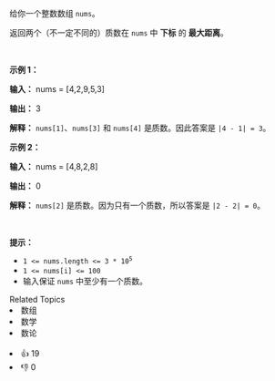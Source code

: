 <p>给你一个整数数组 <code>nums</code>。</p>

<p>返回两个（不一定不同的）质数在 <code>nums</code> 中&nbsp;<strong>下标</strong> 的 <strong>最大距离</strong>。</p>

<p>&nbsp;</p>

<p><strong class="example">示例 1：</strong></p>

<div class="example-block"> 
 <p><strong>输入：</strong> <span class="example-io">nums = [4,2,9,5,3]</span></p> 
</div>

<p><strong>输出：</strong> <span class="example-io">3</span></p>

<p><strong>解释：</strong> <code>nums[1]</code>、<code>nums[3]</code> 和 <code>nums[4]</code> 是质数。因此答案是 <code>|4 - 1| = 3</code>。</p>

<p><strong class="example">示例 2：</strong></p>

<div class="example-block"> 
 <p><strong>输入：</strong> <span class="example-io">nums = [4,8,2,8]</span></p> 
</div>

<p><strong>输出：</strong> <span class="example-io">0</span></p>

<p><strong>解释：</strong> <code>nums[2]</code> 是质数。因为只有一个质数，所以答案是 <code>|2 - 2| = 0</code>。</p>

<p>&nbsp;</p>

<p><strong>提示：</strong></p>

<ul> 
 <li><code>1 &lt;= nums.length &lt;= 3 * 10<sup>5</sup></code></li> 
 <li><code>1 &lt;= nums[i] &lt;= 100</code></li> 
 <li>输入保证 <code>nums</code> 中至少有一个质数。</li> 
</ul>

<div><div>Related Topics</div><div><li>数组</li><li>数学</li><li>数论</li></div></div><br><div><li>👍 19</li><li>👎 0</li></div>
